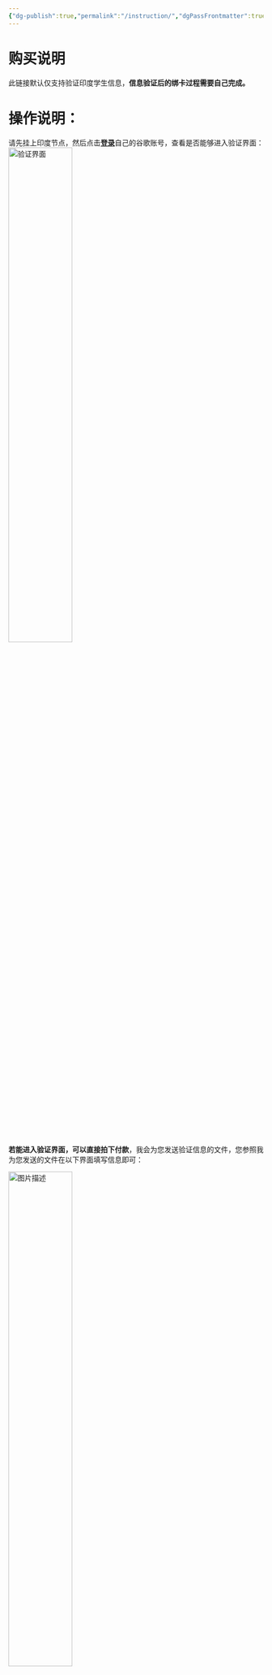 ```yaml
---
{"dg-publish":true,"permalink":"/instruction/","dgPassFrontmatter":true,"created":"2025-08-13T11:56:47.946+08:00","updated":"2025-08-13T13:25:11.211+08:00"}
---
```


# 购买说明
此链接默认仅支持验证印度学生信息，**信息验证后的绑卡过程需要自己完成。**
# 操作说明：
请先挂上印度节点，然后点击[**登录**](https://gemini.google/students/)自己的谷歌账号，查看是否能够进入验证界面：
<img src="https://mes-photos.oss-cn-hangzhou.aliyuncs.com/img/%E9%AA%8C%E8%AF%81%E7%95%8C%E9%9D%A2.png" alt="验证界面" width="50%">


**若能进入验证界面，可以直接拍下付款**，我会为您发送验证信息的文件，您参照我为您发送的文件在以下界面填写信息即可：

<img src="https://mes-photos.oss-cn-hangzhou.aliyuncs.com/img/20250813130230.png" alt="图片描述" style="width:50%;">

填写提交后，在如下界面上传验证文件中的的图1和图2：

<img src="https://mes-photos.oss-cn-hangzhou.aliyuncs.com/img/20250813130454.png" alt="图片描述" style="width:50%;">

**等到审核结束后会出现以下界面：**

<img src="https://mes-photos.oss-cn-hangzhou.aliyuncs.com/img/20250813130640.png" alt="图片描述" style="width:50%;">

**至此学生验证结束！！！**
**至此学生验证结束！！！**
**至此学生验证结束！！！**
**本产品只包含以上验证过程！！！ 特此声明！！！** 

---

# 注意事项：
点击上方**Get Google Pro**后会跳转下方页面：
<img src="https://mes-photos.oss-cn-hangzhou.aliyuncs.com/img/20250813131125.png" alt="图片描述" style="width:50%;">
**此步骤不包含在此产品内，需要用户自行解决，不作为退款凭证！！！**